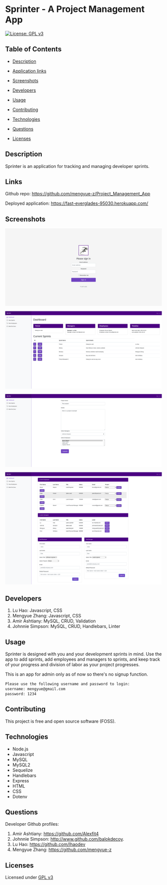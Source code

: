 # Sprinter - A Project Management App

  [![License: GPL v3](https://img.shields.io/badge/License-GPLv3-blue.svg)](https://www.gnu.org/licenses/gpl-3.0)

  ## Table of Contents

  - [Description](#description)

  - [Application links](#links)

  - [Screenshots](#screenshots)

  - [Developers](#developers)

  - [Usage](#usage)

  - [Contributing](#contributing)

  - [Technologies](#technologies)

  - [Questions](#questions)

  - [Licenses](#licenses)

  ## Description

  Sprinter is an application for tracking and managing developer sprints. 

  ## Links

  Github repo: https://github.com/mengyue-z/Project_Management_App 

  Deployed application: https://fast-everglades-95030.herokuapp.com/ 

  ## Screenshots

  ![login](./screenshots/login.png)

  ![dashboard](./screenshots/dashboard.png)

  ![project](./screenshots/project.png)

  ![employee](./screenshots/employee.png)

  ## Developers

  1. Lu Hao: Javascript, CSS
  2. Mengyue Zhang: Javascript, CSS
  3. Amir Ashtiany: MySQL, CRUD, Validation
  4. Johnnie Simpson: MySQL, CRUD, Handlebars, Linter

  ## Usage

  Sprinter is designed with you and your development sprints in mind. Use the app to add sprints, add employees and managers to sprints, and keep track of your progress and division of labor as your project progresses. 
  
  This is an app for admin only as of now so there's no signup function.
  
  ```
  Please use the following username and password to login:
  username: mengyue@gmail.com
  password: 1234
  ```

  ## Contributing

  This project is free and open source software (FOSS).

  ## Technologies

  - Node.js
  - Javascript
  - MySQL
  - MySQL2
  - Sequelize
  - Handlebars
  - Express
  - HTML
  - CSS
  - Dotenv

  ## Questions

  Developer Github profiles:
  1. Amir Ashtiany: https://github.com/Alexfit4 
  2. Johnnie Simpson: http://www.github.com/balokdecoy.
  3. Lu Hao: https://github.com/lhaodev 
  4. Mengyue Zhang: https://github.com/mengyue-z 

  ## Licenses
 Licensed under [GPL v3](https://www.gnu.org/licenses/gpl-3.0)
